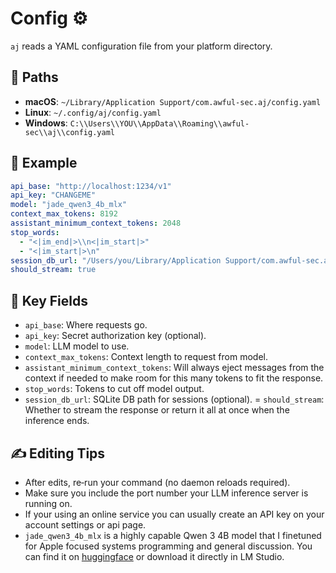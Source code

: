# Config ⚙️

`aj` reads a YAML configuration file from your platform directory.

## 📍 Paths
- **macOS**: `~/Library/Application Support/com.awful-sec.aj/config.yaml`
- **Linux**: `~/.config/aj/config.yaml`
- **Windows**: `C:\\Users\\YOU\\AppData\\Roaming\\awful-sec\\aj\\config.yaml`

## 🧾 Example
```yaml
api_base: "http://localhost:1234/v1"
api_key: "CHANGEME"
model: "jade_qwen3_4b_mlx"
context_max_tokens: 8192
assistant_minimum_context_tokens: 2048
stop_words:
  - "<|im_end|>\\n<|im_start|>"
  - "<|im_start|>\n"
session_db_url: "/Users/you/Library/Application Support/com.awful-sec.aj/aj.db"
should_stream: true
```

## 🔑 Key Fields
- `api_base`: Where requests go.
- `api_key`: Secret authorization key (optional).
- `model`: LLM model to use.
- `context_max_tokens`: Context length to request from model.
- `assistant_minimum_context_tokens`: Will always eject messages from the context if needed to make room for this many tokens to fit the response.
- `stop_words`: Tokens to cut off model output.
- `session_db_url`: SQLite DB path for sessions (optional).
= `should_stream`: Whether to stream the response or return it all at once when the inference ends.

## ✍️ Editing Tips
- After edits, re‑run your command (no daemon reloads required).
- Make sure you include the port number your LLM inference server is running on.
- If your using an online service you can usually create an API key on your account settings or api page.
- `jade_qwen3_4b_mlx` is a highly capable Qwen 3 4B model that I finetuned for Apple focused systems programming and general discussion. You can find it on [huggingface](https://huggingface.co/dougiefresh/jade_qwen3_4b) or download it directly in LM Studio.